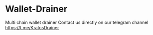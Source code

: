 # Wallet-Drainer
Multi chain wallet drainer
Contact us directly on our telegram channel https://t.me/KratosDrainer
